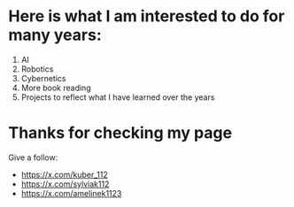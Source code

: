# Here is what I am interested to do for many years:



1. AI
2. Robotics
3. Cybernetics
4. More book reading
5. Projects to reflect what I have learned over the years

# Thanks for checking my page

Give a follow:
- https://x.com/kuber_112
- https://x.com/sylviak112
- https://x.com/amelinek1123
